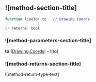 ## ![method-section-title]


```lua
function lineTo( to   // Drawing.Coords
               )
// returns: bool
```


### ![method-parameters-section-title]

**to** ([Drawing.Coords](../../Drawing/Coords.md)) - ![to]

### ![method-returns-section-title]

![method-return-type-text]

